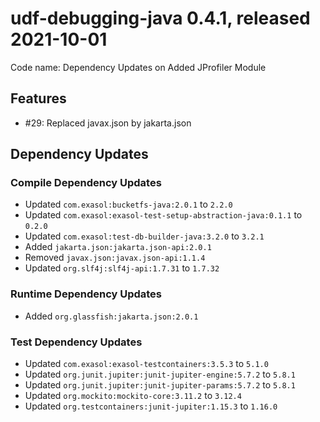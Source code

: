 # udf-debugging-java 0.4.1, released 2021-10-01

Code name: Dependency Updates on Added JProfiler Module

## Features

* #29: Replaced javax.json by jakarta.json

## Dependency Updates

### Compile Dependency Updates

* Updated `com.exasol:bucketfs-java:2.0.1` to `2.2.0`
* Updated `com.exasol:exasol-test-setup-abstraction-java:0.1.1` to `0.2.0`
* Updated `com.exasol:test-db-builder-java:3.2.0` to `3.2.1`
* Added `jakarta.json:jakarta.json-api:2.0.1`
* Removed `javax.json:javax.json-api:1.1.4`
* Updated `org.slf4j:slf4j-api:1.7.31` to `1.7.32`

### Runtime Dependency Updates

* Added `org.glassfish:jakarta.json:2.0.1`

### Test Dependency Updates

* Updated `com.exasol:exasol-testcontainers:3.5.3` to `5.1.0`
* Updated `org.junit.jupiter:junit-jupiter-engine:5.7.2` to `5.8.1`
* Updated `org.junit.jupiter:junit-jupiter-params:5.7.2` to `5.8.1`
* Updated `org.mockito:mockito-core:3.11.2` to `3.12.4`
* Updated `org.testcontainers:junit-jupiter:1.15.3` to `1.16.0`
